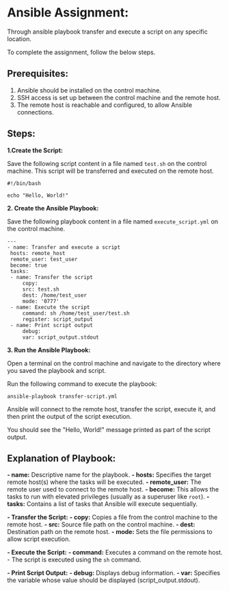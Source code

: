 
# Ansible Assignment:

Through ansible playbook transfer and execute a script  on any specific location. 

To complete the assignment, follow the below steps.



## Prerequisites:
1. Ansible should be installed on the control machine.
2. SSH access is set up between the control machine and the remote host.
3. The remote host is reachable and configured, to allow Ansible connections.



## Steps:

**1.Create the Script:**

  Save the following script content in a file named `test.sh` on the control machine. This script will be transferred and executed on the remote host.

   ```
   #!/bin/bash

   echo "Hello, World!"
 ```


**2. Create the Ansible Playbook:**

  Save the following playbook content in a file named `execute_script.yml` on the control machine.

   ```
   ---
   - name: Transfer and execute a script
 	hosts: remote_host
 	remote_user: test_user
 	become: true
 	tasks:
   	- name: Transfer the script
     	copy:
       	src: test.sh
       	dest: /home/test_user
       	mode: '0777'
   	- name: Execute the script
     	command: sh /home/test_user/test.sh
     	register: script_output
   	- name: Print script output
     	debug:
       	var: script_output.stdout
```      	 


**3. Run the Ansible Playbook:**

   Open a terminal on the control machine and navigate to the directory where you saved the playbook and script.

   Run the following command to execute the playbook:
 
   `ansible-playbook transfer-script.yml`
 
   Ansible will connect to the remote host, transfer the script, execute it, and then print the output of the script execution.

   You should see the "Hello, World!" message printed as part of the script output.



## Explanation of Playbook:

**- name:** Descriptive name for the playbook.
**- hosts:** Specifies the target remote host(s) where the tasks will be executed.
**- remote_user:** The remote user used to connect to the remote host.
**- become:** This allows the tasks to run with elevated privileges (usually as a superuser like `root`).
**- tasks:** Contains a list of tasks that Ansible will execute sequentially.



**- Transfer the Script:**
	**- copy:** Copies a file from the control machine to the remote host.
	**- src:** Source file path on the control machine.
	**- dest:** Destination path on the remote host.
	**- mode:** Sets the file permissions to allow script execution.



**- Execute the Script:**
	**- command:** Executes a command on the remote host.
	- The script is executed using the `sh` command.



**- Print Script Output:**
	**- debug:** Displays debug information.
	**- var:** Specifies the variable whose value should be displayed (script_output.stdout).




